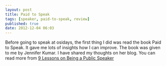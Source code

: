 ```yaml
---
layout: post
title: Paid to Speak
tags: [speaker, paid-to-speak, review]
published: true
date: 2012-12-04 06:03
---
```

Before going to speak at osidays, the first thing I did was read the book Paid to Speak. It gave me lots of insights how I can improve. The book was given to me by Jennifer Kumar. I have shared my thoughts on her blog. You can read more from [9 Lessons on Being a Public Speaker](http://www.authenticjourneys.info/2012/12/9-lessons-on-being-public-speaker.html)  
